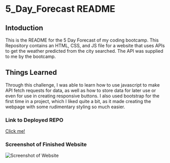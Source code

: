 # 5_Day_Forecast README

## Intoduction
This is the README for the 5 Day Forecast of my coding bootcamp. This Repository contains an HTML, CSS, and JS file for a website that uses APIs to get the weather predicted from the city searched. The API was supplied to me by the bootcamp.

## Things Learned
Through this challenge, I was able to learn how to use javascript to make API fetch requests for data, as well as how to store data for later use or even for use in creating responsive buttons. I also used bootstrap for the first time in a project, which I liked quite a bit, as it made creating the webpage with some rudimentary styling so much easier.

### Link to Deployed REPO
[Click me!]()


### Screenshot of Finished Website
![Screenshot of Website]()